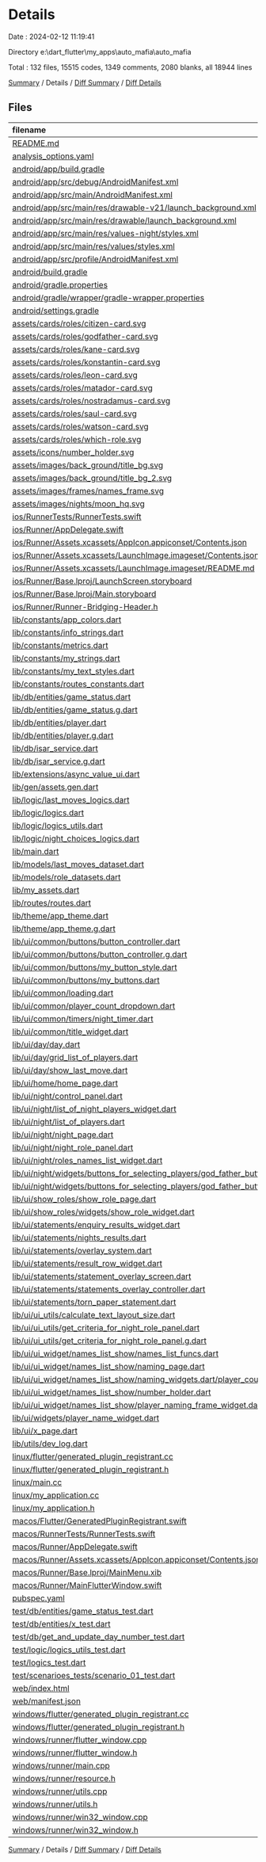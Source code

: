 # Details

Date : 2024-02-12 11:19:41

Directory e:\\dart_flutter\\my_apps\\auto_mafia\\auto_mafia

Total : 132 files,  15515 codes, 1349 comments, 2080 blanks, all 18944 lines

[Summary](results.md) / Details / [Diff Summary](diff.md) / [Diff Details](diff-details.md)

## Files
| filename | language | code | comment | blank | total |
| :--- | :--- | ---: | ---: | ---: | ---: |
| [README.md](/README.md) | Markdown | 20 | 0 | 14 | 34 |
| [analysis_options.yaml](/analysis_options.yaml) | YAML | 6 | 22 | 4 | 32 |
| [android/app/build.gradle](/android/app/build.gradle) | Gradle | 51 | 5 | 12 | 68 |
| [android/app/src/debug/AndroidManifest.xml](/android/app/src/debug/AndroidManifest.xml) | XML | 3 | 4 | 1 | 8 |
| [android/app/src/main/AndroidManifest.xml](/android/app/src/main/AndroidManifest.xml) | XML | 27 | 6 | 1 | 34 |
| [android/app/src/main/res/drawable-v21/launch_background.xml](/android/app/src/main/res/drawable-v21/launch_background.xml) | XML | 4 | 7 | 2 | 13 |
| [android/app/src/main/res/drawable/launch_background.xml](/android/app/src/main/res/drawable/launch_background.xml) | XML | 4 | 7 | 2 | 13 |
| [android/app/src/main/res/values-night/styles.xml](/android/app/src/main/res/values-night/styles.xml) | XML | 9 | 9 | 1 | 19 |
| [android/app/src/main/res/values/styles.xml](/android/app/src/main/res/values/styles.xml) | XML | 9 | 9 | 1 | 19 |
| [android/app/src/profile/AndroidManifest.xml](/android/app/src/profile/AndroidManifest.xml) | XML | 3 | 4 | 1 | 8 |
| [android/build.gradle](/android/build.gradle) | Gradle | 27 | 0 | 5 | 32 |
| [android/gradle.properties](/android/gradle.properties) | Properties | 3 | 0 | 1 | 4 |
| [android/gradle/wrapper/gradle-wrapper.properties](/android/gradle/wrapper/gradle-wrapper.properties) | Properties | 5 | 0 | 1 | 6 |
| [android/settings.gradle](/android/settings.gradle) | Gradle | 16 | 0 | 5 | 21 |
| [assets/cards/roles/citizen-card.svg](/assets/cards/roles/citizen-card.svg) | XML | 3 | 0 | 1 | 4 |
| [assets/cards/roles/godfather-card.svg](/assets/cards/roles/godfather-card.svg) | XML | 3 | 0 | 1 | 4 |
| [assets/cards/roles/kane-card.svg](/assets/cards/roles/kane-card.svg) | XML | 3 | 0 | 1 | 4 |
| [assets/cards/roles/konstantin-card.svg](/assets/cards/roles/konstantin-card.svg) | XML | 3 | 0 | 1 | 4 |
| [assets/cards/roles/leon-card.svg](/assets/cards/roles/leon-card.svg) | XML | 3 | 0 | 1 | 4 |
| [assets/cards/roles/matador-card.svg](/assets/cards/roles/matador-card.svg) | XML | 3 | 0 | 1 | 4 |
| [assets/cards/roles/nostradamus-card.svg](/assets/cards/roles/nostradamus-card.svg) | XML | 3 | 0 | 1 | 4 |
| [assets/cards/roles/saul-card.svg](/assets/cards/roles/saul-card.svg) | XML | 3 | 0 | 1 | 4 |
| [assets/cards/roles/watson-card.svg](/assets/cards/roles/watson-card.svg) | XML | 3 | 0 | 1 | 4 |
| [assets/cards/roles/which-role.svg](/assets/cards/roles/which-role.svg) | XML | 3 | 0 | 1 | 4 |
| [assets/icons/number_holder.svg](/assets/icons/number_holder.svg) | XML | 9 | 0 | 1 | 10 |
| [assets/images/back_ground/title_bg.svg](/assets/images/back_ground/title_bg.svg) | XML | 9 | 0 | 1 | 10 |
| [assets/images/back_ground/title_bg_2.svg](/assets/images/back_ground/title_bg_2.svg) | XML | 9 | 0 | 1 | 10 |
| [assets/images/frames/names_frame.svg](/assets/images/frames/names_frame.svg) | XML | 6 | 0 | 1 | 7 |
| [assets/images/nights/moon_hq.svg](/assets/images/nights/moon_hq.svg) | XML | 9 | 0 | 1 | 10 |
| [ios/RunnerTests/RunnerTests.swift](/ios/RunnerTests/RunnerTests.swift) | Swift | 7 | 2 | 4 | 13 |
| [ios/Runner/AppDelegate.swift](/ios/Runner/AppDelegate.swift) | Swift | 12 | 0 | 2 | 14 |
| [ios/Runner/Assets.xcassets/AppIcon.appiconset/Contents.json](/ios/Runner/Assets.xcassets/AppIcon.appiconset/Contents.json) | JSON | 122 | 0 | 1 | 123 |
| [ios/Runner/Assets.xcassets/LaunchImage.imageset/Contents.json](/ios/Runner/Assets.xcassets/LaunchImage.imageset/Contents.json) | JSON | 23 | 0 | 1 | 24 |
| [ios/Runner/Assets.xcassets/LaunchImage.imageset/README.md](/ios/Runner/Assets.xcassets/LaunchImage.imageset/README.md) | Markdown | 3 | 0 | 2 | 5 |
| [ios/Runner/Base.lproj/LaunchScreen.storyboard](/ios/Runner/Base.lproj/LaunchScreen.storyboard) | XML | 36 | 1 | 1 | 38 |
| [ios/Runner/Base.lproj/Main.storyboard](/ios/Runner/Base.lproj/Main.storyboard) | XML | 25 | 1 | 1 | 27 |
| [ios/Runner/Runner-Bridging-Header.h](/ios/Runner/Runner-Bridging-Header.h) | C++ | 1 | 0 | 1 | 2 |
| [lib/constants/app_colors.dart](/lib/constants/app_colors.dart) | Dart | 45 | 1 | 6 | 52 |
| [lib/constants/info_strings.dart](/lib/constants/info_strings.dart) | Dart | 93 | 6 | 12 | 111 |
| [lib/constants/metrics.dart](/lib/constants/metrics.dart) | Dart | 6 | 3 | 3 | 12 |
| [lib/constants/my_strings.dart](/lib/constants/my_strings.dart) | Dart | 94 | 14 | 15 | 123 |
| [lib/constants/my_text_styles.dart](/lib/constants/my_text_styles.dart) | Dart | 110 | 17 | 19 | 146 |
| [lib/constants/routes_constants.dart](/lib/constants/routes_constants.dart) | Dart | 0 | 0 | 1 | 1 |
| [lib/db/entities/game_status.dart](/lib/db/entities/game_status.dart) | Dart | 201 | 37 | 29 | 267 |
| [lib/db/entities/game_status.g.dart](/lib/db/entities/game_status.g.dart) | Dart | 5,232 | 8 | 515 | 5,755 |
| [lib/db/entities/player.dart](/lib/db/entities/player.dart) | Dart | 167 | 39 | 25 | 231 |
| [lib/db/entities/player.g.dart](/lib/db/entities/player.g.dart) | Dart | 2,694 | 6 | 350 | 3,050 |
| [lib/db/isar_service.dart](/lib/db/isar_service.dart) | Dart | 651 | 72 | 75 | 798 |
| [lib/db/isar_service.g.dart](/lib/db/isar_service.g.dart) | Dart | 75 | 12 | 16 | 103 |
| [lib/extensions/async_value_ui.dart](/lib/extensions/async_value_ui.dart) | Dart | 12 | 2 | 3 | 17 |
| [lib/gen/assets.gen.dart](/lib/gen/assets.gen.dart) | Dart | 385 | 95 | 121 | 601 |
| [lib/logic/last_moves_logics.dart](/lib/logic/last_moves_logics.dart) | Dart | 42 | 8 | 11 | 61 |
| [lib/logic/logics.dart](/lib/logic/logics.dart) | Dart | 287 | 93 | 56 | 436 |
| [lib/logic/logics_utils.dart](/lib/logic/logics_utils.dart) | Dart | 165 | 21 | 21 | 207 |
| [lib/logic/night_choices_logics.dart](/lib/logic/night_choices_logics.dart) | Dart | 179 | 10 | 28 | 217 |
| [lib/main.dart](/lib/main.dart) | Dart | 43 | 7 | 6 | 56 |
| [lib/models/last_moves_dataset.dart](/lib/models/last_moves_dataset.dart) | Dart | 13 | 0 | 2 | 15 |
| [lib/models/role_datasets.dart](/lib/models/role_datasets.dart) | Dart | 114 | 0 | 6 | 120 |
| [lib/my_assets.dart](/lib/my_assets.dart) | Dart | 98 | 7 | 11 | 116 |
| [lib/routes/routes.dart](/lib/routes/routes.dart) | Dart | 124 | 25 | 7 | 156 |
| [lib/theme/app_theme.dart](/lib/theme/app_theme.dart) | Dart | 52 | 1 | 6 | 59 |
| [lib/theme/app_theme.g.dart](/lib/theme/app_theme.g.dart) | Dart | 14 | 7 | 6 | 27 |
| [lib/ui/common/buttons/button_controller.dart](/lib/ui/common/buttons/button_controller.dart) | Dart | 10 | 0 | 4 | 14 |
| [lib/ui/common/buttons/button_controller.g.dart](/lib/ui/common/buttons/button_controller.g.dart) | Dart | 128 | 18 | 30 | 176 |
| [lib/ui/common/buttons/my_button_style.dart](/lib/ui/common/buttons/my_button_style.dart) | Dart | 19 | 0 | 3 | 22 |
| [lib/ui/common/buttons/my_buttons.dart](/lib/ui/common/buttons/my_buttons.dart) | Dart | 104 | 78 | 15 | 197 |
| [lib/ui/common/loading.dart](/lib/ui/common/loading.dart) | Dart | 6 | 0 | 2 | 8 |
| [lib/ui/common/player_count_dropdown.dart](/lib/ui/common/player_count_dropdown.dart) | Dart | 75 | 3 | 4 | 82 |
| [lib/ui/common/timers/night_timer.dart](/lib/ui/common/timers/night_timer.dart) | Dart | 45 | 4 | 4 | 53 |
| [lib/ui/common/title_widget.dart](/lib/ui/common/title_widget.dart) | Dart | 54 | 0 | 4 | 58 |
| [lib/ui/day/day.dart](/lib/ui/day/day.dart) | Dart | 147 | 11 | 16 | 174 |
| [lib/ui/day/grid_list_of_players.dart](/lib/ui/day/grid_list_of_players.dart) | Dart | 67 | 0 | 2 | 69 |
| [lib/ui/day/show_last_move.dart](/lib/ui/day/show_last_move.dart) | Dart | 142 | 6 | 7 | 155 |
| [lib/ui/home/home_page.dart](/lib/ui/home/home_page.dart) | Dart | 12 | 0 | 2 | 14 |
| [lib/ui/night/control_panel.dart](/lib/ui/night/control_panel.dart) | Dart | 38 | 0 | 4 | 42 |
| [lib/ui/night/list_of_night_players_widget.dart](/lib/ui/night/list_of_night_players_widget.dart) | Dart | 93 | 5 | 5 | 103 |
| [lib/ui/night/list_of_players.dart](/lib/ui/night/list_of_players.dart) | Dart | 0 | 59 | 0 | 59 |
| [lib/ui/night/night_page.dart](/lib/ui/night/night_page.dart) | Dart | 133 | 21 | 16 | 170 |
| [lib/ui/night/night_role_panel.dart](/lib/ui/night/night_role_panel.dart) | Dart | 282 | 29 | 28 | 339 |
| [lib/ui/night/roles_names_list_widget.dart](/lib/ui/night/roles_names_list_widget.dart) | Dart | 69 | 1 | 4 | 74 |
| [lib/ui/night/widgets/buttons_for_selecting_players/god_father_button.dart](/lib/ui/night/widgets/buttons_for_selecting_players/god_father_button.dart) | Dart | 21 | 93 | 16 | 130 |
| [lib/ui/night/widgets/buttons_for_selecting_players/god_father_button.g.dart](/lib/ui/night/widgets/buttons_for_selecting_players/god_father_button.g.dart) | Dart | 132 | 18 | 30 | 180 |
| [lib/ui/show_roles/show_role_page.dart](/lib/ui/show_roles/show_role_page.dart) | Dart | 103 | 1 | 11 | 115 |
| [lib/ui/show_roles/widgets/show_role_widget.dart](/lib/ui/show_roles/widgets/show_role_widget.dart) | Dart | 48 | 0 | 4 | 52 |
| [lib/ui/statements/enquiry_results_widget.dart](/lib/ui/statements/enquiry_results_widget.dart) | Dart | 45 | 8 | 7 | 60 |
| [lib/ui/statements/nights_results.dart](/lib/ui/statements/nights_results.dart) | Dart | 201 | 12 | 19 | 232 |
| [lib/ui/statements/overlay_system.dart](/lib/ui/statements/overlay_system.dart) | Dart | 65 | 9 | 5 | 79 |
| [lib/ui/statements/result_row_widget.dart](/lib/ui/statements/result_row_widget.dart) | Dart | 61 | 4 | 7 | 72 |
| [lib/ui/statements/statement_overlay_screen.dart](/lib/ui/statements/statement_overlay_screen.dart) | Dart | 92 | 4 | 16 | 112 |
| [lib/ui/statements/statements_overlay_controller.dart](/lib/ui/statements/statements_overlay_controller.dart) | Dart | 12 | 0 | 4 | 16 |
| [lib/ui/statements/torn_paper_statement.dart](/lib/ui/statements/torn_paper_statement.dart) | Dart | 42 | 0 | 4 | 46 |
| [lib/ui/ui_utils/calculate_text_layout_size.dart](/lib/ui/ui_utils/calculate_text_layout_size.dart) | Dart | 15 | 0 | 5 | 20 |
| [lib/ui/ui_utils/get_criteria_for_night_role_panel.dart](/lib/ui/ui_utils/get_criteria_for_night_role_panel.dart) | Dart | 10 | 0 | 4 | 14 |
| [lib/ui/ui_utils/get_criteria_for_night_role_panel.g.dart](/lib/ui/ui_utils/get_criteria_for_night_role_panel.g.dart) | Dart | 15 | 7 | 6 | 28 |
| [lib/ui/ui_widget/names_list_show/names_list_funcs.dart](/lib/ui/ui_widget/names_list_show/names_list_funcs.dart) | Dart | 31 | 5 | 5 | 41 |
| [lib/ui/ui_widget/names_list_show/naming_page.dart](/lib/ui/ui_widget/names_list_show/naming_page.dart) | Dart | 104 | 12 | 14 | 130 |
| [lib/ui/ui_widget/names_list_show/naming_widgets.dart/player_count_widget.dart](/lib/ui/ui_widget/names_list_show/naming_widgets.dart/player_count_widget.dart) | Dart | 0 | 0 | 1 | 1 |
| [lib/ui/ui_widget/names_list_show/number_holder.dart](/lib/ui/ui_widget/names_list_show/number_holder.dart) | Dart | 48 | 2 | 4 | 54 |
| [lib/ui/ui_widget/names_list_show/player_naming_frame_widget.dart](/lib/ui/ui_widget/names_list_show/player_naming_frame_widget.dart) | Dart | 125 | 7 | 10 | 142 |
| [lib/ui/widgets/player_name_widget.dart](/lib/ui/widgets/player_name_widget.dart) | Dart | 177 | 10 | 32 | 219 |
| [lib/ui/x_page.dart](/lib/ui/x_page.dart) | Dart | 11 | 0 | 3 | 14 |
| [lib/utils/dev_log.dart](/lib/utils/dev_log.dart) | Dart | 4 | 0 | 2 | 6 |
| [linux/flutter/generated_plugin_registrant.cc](/linux/flutter/generated_plugin_registrant.cc) | C++ | 7 | 4 | 5 | 16 |
| [linux/flutter/generated_plugin_registrant.h](/linux/flutter/generated_plugin_registrant.h) | C++ | 5 | 5 | 6 | 16 |
| [linux/main.cc](/linux/main.cc) | C++ | 5 | 0 | 2 | 7 |
| [linux/my_application.cc](/linux/my_application.cc) | C++ | 74 | 11 | 20 | 105 |
| [linux/my_application.h](/linux/my_application.h) | C++ | 7 | 7 | 5 | 19 |
| [macos/Flutter/GeneratedPluginRegistrant.swift](/macos/Flutter/GeneratedPluginRegistrant.swift) | Swift | 8 | 3 | 4 | 15 |
| [macos/RunnerTests/RunnerTests.swift](/macos/RunnerTests/RunnerTests.swift) | Swift | 7 | 2 | 4 | 13 |
| [macos/Runner/AppDelegate.swift](/macos/Runner/AppDelegate.swift) | Swift | 8 | 0 | 2 | 10 |
| [macos/Runner/Assets.xcassets/AppIcon.appiconset/Contents.json](/macos/Runner/Assets.xcassets/AppIcon.appiconset/Contents.json) | JSON | 68 | 0 | 1 | 69 |
| [macos/Runner/Base.lproj/MainMenu.xib](/macos/Runner/Base.lproj/MainMenu.xib) | XML | 343 | 0 | 1 | 344 |
| [macos/Runner/MainFlutterWindow.swift](/macos/Runner/MainFlutterWindow.swift) | Swift | 12 | 0 | 4 | 16 |
| [pubspec.yaml](/pubspec.yaml) | YAML | 63 | 57 | 14 | 134 |
| [test/db/entities/game_status_test.dart](/test/db/entities/game_status_test.dart) | Dart | 60 | 48 | 18 | 126 |
| [test/db/entities/x_test.dart](/test/db/entities/x_test.dart) | Dart | 9 | 0 | 4 | 13 |
| [test/db/get_and_update_day_number_test.dart](/test/db/get_and_update_day_number_test.dart) | Dart | 0 | 23 | 8 | 31 |
| [test/logic/logics_utils_test.dart](/test/logic/logics_utils_test.dart) | Dart | 1 | 0 | 1 | 2 |
| [test/logics_test.dart](/test/logics_test.dart) | Dart | 55 | 58 | 14 | 127 |
| [test/scenarioes_tests/scenario_01_test.dart](/test/scenarioes_tests/scenario_01_test.dart) | Dart | 101 | 26 | 29 | 156 |
| [web/index.html](/web/index.html) | HTML | 38 | 16 | 6 | 60 |
| [web/manifest.json](/web/manifest.json) | JSON | 35 | 0 | 1 | 36 |
| [windows/flutter/generated_plugin_registrant.cc](/windows/flutter/generated_plugin_registrant.cc) | C++ | 6 | 4 | 5 | 15 |
| [windows/flutter/generated_plugin_registrant.h](/windows/flutter/generated_plugin_registrant.h) | C++ | 5 | 5 | 6 | 16 |
| [windows/runner/flutter_window.cpp](/windows/runner/flutter_window.cpp) | C++ | 49 | 7 | 16 | 72 |
| [windows/runner/flutter_window.h](/windows/runner/flutter_window.h) | C++ | 20 | 5 | 9 | 34 |
| [windows/runner/main.cpp](/windows/runner/main.cpp) | C++ | 30 | 4 | 10 | 44 |
| [windows/runner/resource.h](/windows/runner/resource.h) | C++ | 9 | 6 | 2 | 17 |
| [windows/runner/utils.cpp](/windows/runner/utils.cpp) | C++ | 54 | 2 | 10 | 66 |
| [windows/runner/utils.h](/windows/runner/utils.h) | C++ | 8 | 6 | 6 | 20 |
| [windows/runner/win32_window.cpp](/windows/runner/win32_window.cpp) | C++ | 210 | 24 | 55 | 289 |
| [windows/runner/win32_window.h](/windows/runner/win32_window.h) | C++ | 48 | 31 | 24 | 103 |

[Summary](results.md) / Details / [Diff Summary](diff.md) / [Diff Details](diff-details.md)